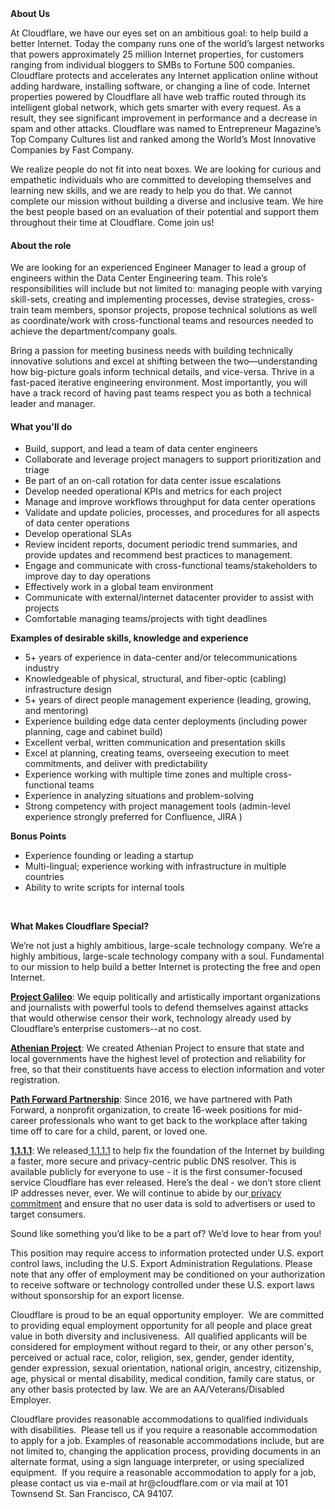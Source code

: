 <div class="content-intro">
	<div><strong>About Us</strong></div>
	<div>
		<p><span style="font-weight: 400;">At Cloudflare, we have our eyes set on an ambitious goal: to help build a better Internet. Today the company runs one of the world’s largest networks that powers approximately 25 million Internet properties, for customers ranging from individual bloggers to SMBs to Fortune 500 companies. Cloudflare protects and accelerates any Internet application online without adding hardware, installing software, or changing a line of code. Internet properties powered by Cloudflare all have web traffic routed through its intelligent global network, which gets smarter with every request. As a result, they see significant improvement in performance and a decrease in spam and other attacks. Cloudflare was named to Entrepreneur Magazine’s Top Company Cultures list and ranked among the World’s Most Innovative Companies by Fast Company.</span><span style="font-weight: 400;">&nbsp;</span></p>
		<p><span style="font-weight: 400;">We realize people do not fit into neat boxes. We are looking for curious and empathetic individuals who are committed to developing themselves and learning new skills, and we are ready to help you do that. We cannot complete our mission without building a diverse and inclusive team. We hire the best people based on an evaluation of their potential and support them throughout their time at Cloudflare. Come join us!&nbsp;</span></p>
	</div>
</div>
<h4>About the role</h4>
<p><span style="font-weight: 400;">We are looking for an experienced Engineer Manager to lead a group of engineers within the Data Center Engineering team. This role’s responsibilities will include but not limited to: managing people with varying skill-sets, creating and implementing processes, devise strategies, cross-train team members, sponsor projects, propose technical solutions as well as coordinate/work with cross-functional teams and resources needed to achieve the department/company goals.</span></p>
<p><span style="font-weight: 400;">Bring a passion for meeting business needs with building technically innovative solutions and excel at shifting between the two—understanding how big-picture goals inform technical details, and vice-versa. Thrive in a fast-paced iterative engineering environment. Most importantly, you will have a track record of having past teams respect you as both a technical leader and manager.</span></p>
<h4>What you'll do</h4>
<ul>
	<li style="font-weight: 400;"><span style="font-weight: 400;">Build, support, and lead a team of data center engineers</span></li>
	<li style="font-weight: 400;"><span style="font-weight: 400;">Collaborate and leverage project managers to support prioritization and triage</span></li>
	<li style="font-weight: 400;"><span style="font-weight: 400;">Be part of an on-call rotation for data center issue escalations</span></li>
	<li style="font-weight: 400;"><span style="font-weight: 400;">Develop needed operational KPIs and metrics for each project</span></li>
	<li style="font-weight: 400;"><span style="font-weight: 400;">Manage and improve workflows throughput for data center operations</span></li>
	<li style="font-weight: 400;"><span style="font-weight: 400;">Validate and update policies, processes, and procedures for all aspects of data center operations</span></li>
	<li style="font-weight: 400;"><span style="font-weight: 400;">Develop operational SLAs</span></li>
	<li style="font-weight: 400;"><span style="font-weight: 400;">Review incident reports, document periodic trend summaries, and provide updates and recommend best practices to management.</span></li>
	<li style="font-weight: 400;"><span style="font-weight: 400;">Engage and communicate with cross-functional teams/stakeholders to improve day to day operations</span></li>
	<li style="font-weight: 400;"><span style="font-weight: 400;">Effectively work in a global team environment&nbsp;</span></li>
	<li style="font-weight: 400;"><span style="font-weight: 400;">Communicate with external/internet datacenter provider to assist with projects</span></li>
	<li style="font-weight: 400;"><span style="font-weight: 400;">Comfortable managing teams/projects with tight deadlines </span></li>
</ul>
<p><strong>Examples of desirable skills, knowledge and experience</strong></p>
<ul>
	<li style="font-weight: 400;"><span style="font-weight: 400;">5+ years of experience in data-center and/or telecommunications industry</span></li>
	<li style="font-weight: 400;"><span style="font-weight: 400;">Knowledgeable of physical, structural, and fiber-optic (cabling) infrastructure design&nbsp;</span></li>
	<li style="font-weight: 400;"><span style="font-weight: 400;">5+ years of direct people management experience (leading, growing, and mentoring)</span></li>
	<li style="font-weight: 400;"><span style="font-weight: 400;">Experience building edge data center deployments (including power planning, cage and cabinet build)</span></li>
	<li style="font-weight: 400;"><span style="font-weight: 400;">Excellent verbal, written communication and presentation skills</span></li>
	<li style="font-weight: 400;"><span style="font-weight: 400;">Excel at planning, creating teams, overseeing execution to meet commitments, and deliver with predictability</span></li>
	<li style="font-weight: 400;"><span style="font-weight: 400;">Experience working with multiple time zones and multiple cross-functional teams</span></li>
	<li style="font-weight: 400;"><span style="font-weight: 400;">Experience in analyzing situations and problem-solving</span></li>
	<li style="font-weight: 400;"><span style="font-weight: 400;">Strong competency with project management tools (admin-level experience strongly preferred for Confluence, JIRA )</span></li>
</ul>
<p><span style="font-weight: 400;"><strong>Bonus Points</strong></span></p>
<ul>
	<li style="font-weight: 400;"><span style="font-weight: 400;">Experience founding or leading a startup</span></li>
	<li style="font-weight: 400;"><span style="font-weight: 400;">Multi-lingual; experience working with infrastructure in multiple countries</span></li>
	<li style="font-weight: 400;">Ability to write scripts for internal tools</li>
</ul>
<p>&nbsp;</p>
<div class="content-conclusion">
	<p><strong>What Makes Cloudflare Special?</strong></p>
	<p><span style="font-weight: 400;">We’re not just a highly ambitious, large-scale technology company. We’re a highly ambitious, large-scale technology company with a soul. Fundamental to our mission to help build a better Internet is protecting the free and open Internet.</span></p>
	<p><a href="https://blog.cloudflare.com/protecting-free-expression-online/"><strong>Project Galileo</strong></a><span style="font-weight: 400;">: We equip politically and artistically important organizations and journalists with powerful tools to defend themselves against attacks that would otherwise censor their work, technology already used by Cloudflare’s enterprise customers--at no cost.</span></p>
	<p><strong><a href="https://www.cloudflare.com/athenian/">Athenian Project</a></strong><span style="font-weight: 400;">: We created Athenian Project to ensure that state and local governments have the highest level of protection and reliability for free, so that their constituents have access to election information and voter registration.</span></p>
	<p><a href="https://blog.cloudflare.com/tag/path-forward/"><strong>Path Forward Partnership</strong></a><span style="font-weight: 400;">: Since 2016, we have partnered with Path Forward, a nonprofit organization, to create 16-week positions for mid-career professionals who want to get back to the workplace after taking time off to care for a child, parent, or loved one.</span></p>
	<p><a href="https://1.1.1.1/"><strong>1.1.1.1</strong></a><span style="font-weight: 400;">: We released</span><a href="https://1.1.1.1/"> <span style="font-weight: 400;">1.1.1.1</span></a><span style="font-weight: 400;"> to help fix the foundation of the Internet by building a faster, more secure and privacy-centric public DNS resolver. This is available publicly for everyone to use - it is the first consumer-focused service Cloudflare has ever released. Here’s the deal - we don’t store client IP addresses never, ever. We will continue to abide by our</span><a href="https://developers.cloudflare.com/1.1.1.1/privacy/public-dns-resolver"> privacy commitment</a><span style="font-weight: 400;"> and ensure that no user data is sold to advertisers or used to target consumers.</span></p>
	<p><span style="font-weight: 400;">Sound like something you’d like to be a part of? We’d love to hear from you!</span></p>
	<p><span style="font-weight: 400;">This position may require access to information protected under U.S. export control laws, including the U.S. Export Administration Regulations. Please note that any offer of employment may be conditioned on your authorization to receive software or technology controlled under these U.S. export laws without sponsorship for an export license.</span></p>
	<p><span style="font-weight: 400;">Cloudflare is proud to be an equal opportunity employer. &nbsp;We are committed to providing equal employment opportunity for all people and place great value in both diversity and inclusiveness. &nbsp;All qualified applicants will be considered for employment without regard to their, or any other person's, perceived or actual</span> <span style="font-weight: 400;">race, color, religion, sex, gender, gender identity, gender expression, sexual orientation, national origin, ancestry, citizenship, age, physical or mental disability, medical condition, family care status, or any other basis protected by law. </span><span style="font-weight: 400;">We are an AA/Veterans/Disabled Employer.</span></p>
	<p><span style="font-weight: 400;">Cloudflare provides reasonable accommodations to qualified individuals with disabilities. &nbsp;Please tell us if you require a reasonable accommodation to apply for a job. Examples of reasonable accommodations include, but are not limited to, changing the application process, providing documents in an alternate format, using a sign language interpreter, or using specialized equipment. &nbsp;If you require a reasonable accommodation to apply for a job, please contact us via e-mail at </span><span style="font-weight: 400;">hr@cloudflare.com</span><span style="font-weight: 400;"> or via mail at 101 Townsend St. San Francisco, CA 94107.</span></p>
</div>